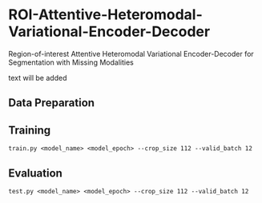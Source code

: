 # ROI-Attentive-Heteromodal-Variational-Encoder-Decoder
Region-of-interest Attentive Heteromodal Variational Encoder-Decoder for Segmentation with Missing Modalities

text will be added

## Data Preparation

## Training
```
train.py <model_name> <model_epoch> --crop_size 112 --valid_batch 12
```
## Evaluation
```
test.py <model_name> <model_epoch> --crop_size 112 --valid_batch 12
```

